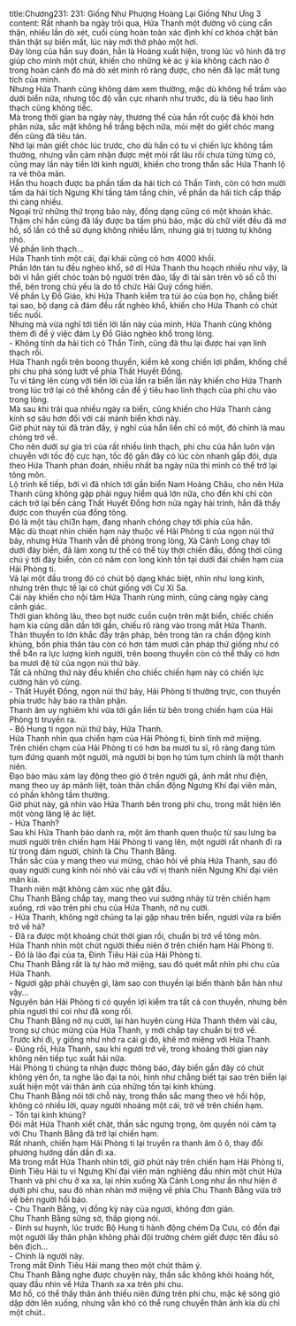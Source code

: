 title:Chương231: 231: Giống Như Phượng Hoàng Lại Giống Như Ưng 3
content:
Rất nhanh ba ngày trôi qua, Hứa Thanh một đường vô cùng cẩn thận, nhiều lần dò xét, cuối cùng hoàn toàn xác định khí cơ khóa chặt bản thân thật sự biến mất, lúc này mới thở phào một hơi.<br>Đáy lòng của hắn suy đoán, hẳn là Hoàng xuất hiện, trong lúc vô hình đã trợ giúp cho mình một chút, khiến cho những kẻ ác ý kia không cách nào ở trong hoàn cảnh đó mà dò xét mình rõ ràng được, cho nên đã lạc mất tung tích của mình.<br>Nhưng Hứa Thanh cũng không dám xem thường, mặc dù không hề trầm vào dưới biển nữa, nhưng tốc độ vẫn cực nhanh như trước, dù là tiêu hao linh thạch cũng không tiếc.<br>Mà trong thời gian ba ngày này, thương thế của hắn rốt cuộc đã khỏi hơn phân nửa, sắc mặt không hề trắng bệch nữa, mỏi mệt do giết chóc mang đến cũng đã tiêu tán.<br>Nhớ lại màn giết chóc lúc trước, cho dù hắn có tu vi chiến lực không tầm thường, nhưng vẫn cảm nhận được mệt mỏi rất lâu rồi chưa từng từng có, cũng may lần này tiền lời kinh người, khiến cho trong thần sắc Hứa Thanh lộ ra vẻ thỏa mãn.<br>Hắn thu hoạch được ba phần tấm da hải tích có Thần Tính, còn có hơn mười tấm da hải tích Ngưng Khí tầng tám tầng chín, về phần da hải tích cấp thấp thì càng nhiều.<br>Ngoại trừ những thứ trọng bảo này, đồng dạng cũng có một khoản khác.<br>Thậm chí hắn cũng đã lấy được ba tấm phù bảo, mặc dù chữ viết đều đã mơ hồ, số lần có thể sử dụng không nhiều lắm, nhưng giá trị tương tự không nhỏ.<br>Về phần linh thạch...<br>Hứa Thanh tính một cái, đại khái cũng có hơn 4000 khối.<br>Phần lớn tán tu đều nghèo khổ, sở dĩ Hứa Thanh thu hoạch nhiều như vậy, là bởi vì hắn giết chóc toàn bộ người trên đảo, lấy đi tài sản trên vô số cỗ thi thể, bên trong chủ yếu là do tổ chức Hải Quỷ cống hiến.<br>Về phần Ly Đồ Giáo, khi Hứa Thanh kiểm tra túi áo của bọn họ, chẳng biết tại sao, bộ dạng cả đám đều rất nghèo khổ, khiến cho Hứa Thanh có chút tiếc nuối.<br>Nhưng mà vừa nghĩ tới tiền lời lần này của mình, Hứa Thanh cũng không thèm đi để ý việc đám Ly Đồ Giáo nghèo khổ trong lòng.<br>- Không tính da hải tích có Thần Tính, cũng đã thu lại được hai vạn linh thạch rồi.<br>Hứa Thanh ngồi trên boong thuyền, kiểm kê xong chiến lợi phẩm, khống chế phi chu phá sóng lướt về phía Thất Huyết Đồng.<br>Tu vi tăng lên cùng với tiền lời của lần ra biển lần này khiến cho Hứa Thanh trong lúc trở lại có thể không cần để ý tiêu hao linh thạch của phi chu vào trong lòng.<br>Mà sau khi trải qua nhiều ngày ra biển, cũng khiến cho Hứa Thanh càng kính sợ sâu hơn đối với cái mảnh biển khơi này.<br>Giờ phút này túi đã tràn đầy, ý nghĩ của hắn liền chỉ có một, đó chính là mau chóng trở về.<br>Cho nên dưới sự gia trì của rất nhiều linh thạch, phi chu của hắn luôn vận chuyển với tốc độ cực hạn, tốc độ gần đây có lúc còn nhanh gấp đôi, dựa theo Hứa Thanh phán đoán, nhiều nhất ba ngày nữa thì mình có thể trở lại tông môn.<br>Lộ trình kế tiếp, bởi vì đã nhích tới gần biển Nam Hoàng Châu, cho nên Hứa Thanh cũng không gặp phải nguy hiểm quá lớn nữa, cho đến khi chỉ còn cách trở lại bến cảng Thất Huyết Đồng hơn nửa ngày hải trình, hắn đã thấy được con thuyền của đồng tông.<br>Đó là một tàu chi3n hạm, đang nhanh chóng chạy tới phía của hắn.<br>Mặc dù thoạt nhìn chiến hạm này thuộc về Hải Phòng ti của ngọn núi thứ bảy, nhưng Hứa Thanh vẫn đề phòng trong lòng, Xà Cảnh Long chạy tới dưới đáy biển, đã làm xong tư thế có thể tùy thời chiến đấu, đồng thời cũng chú ý tới đáy biển, còn có năm con long kình tồn tại dưới đái chiến hạm của Hải Phòng ti.<br>Vả lại một đầu trong đó có chút bộ dạng khác biệt, nhìn như long kình, nhưng trên thực tế lại có chút giống với Cự Xỉ Sa.<br>Cái này khiến cho nội tâm Hứa Thanh rùng mình, cũng càng ngày càng cảnh giác.<br>Thời gian không lâu, theo bọt nước cuồn cuộn trên mặt biển, chiếc chiến hạm kia cũng dần dần tới gần, chiếu rõ ràng vào trong mắt Hứa Thanh.<br>Thân thuyền to lớn khắc đầy trận pháp, bên trong tản ra chấn động kinh khủng, bốn phía thân tàu còn có hơn tám mươi căn pháp thứ giống như có thể b4n ra lực lượng kinh người, trên boong thuyền còn có thể thấy có hơn ba mươi đệ tử của ngọn núi thứ bảy.<br>Tất cả những thứ này đều khiến cho chiếc chiến hạm này có chiến lực cường hãn vô cùng.<br>- Thất Huyết Đồng, ngọn núi thứ bảy, Hải Phòng ti thường trực, con thuyền phía trước hãy báo ra thân phận.<br>Thanh âm uy nghiêm khi vừa tới gần liền từ bên trong chiến hạm của Hải Phòng ti truyền ra.<br>- Bộ Hung ti ngọn núi thứ bảy, Hứa Thanh.<br>Hứa Thanh nhìn qua chiến hạm của Hải Phòng ti, bình tĩnh mở miệng.<br>Trên chiến chạm của Hải Phòng ti có hơn ba mươi tu sĩ, rõ ràng đang túm tụm đứng quanh một người, mà người bị bọn họ túm tụm chính là một thanh niên.<br>Đạo bào màu xám lay động theo gió ở trên người gã, ánh mắt như điện, mang theo uy áp mãnh liệt, toàn thân chấn động Ngưng Khí đại viên mãn, có phần không tầm thường.<br>Giờ phút này, gã nhìn vào Hứa Thanh bên trong phi chu, trong mắt hiện lên một vòng lăng lệ ác liệt.<br>- Hứa Thanh?<br>Sau khi Hứa Thanh báo danh ra, một âm thanh quen thuộc từ sau lưng ba mươi người trên chiến hạm Hải Phòng ti vang lên, một người rất nhanh đi ra từ trong đám người, chính là Chu Thanh Bằng.<br>Thần sắc của y mang theo vui mừng, chào hỏi về phía Hứa Thanh, sau đó quay người cung kính nói nhỏ vài câu với vị thanh niên Ngưng Khí đại viên mãn kia.<br>Thanh niên mặt không cảm xúc nhẹ gật đầu.<br>Chu Thanh Bằng chắp tay, mang theo vui sướng nhảy từ trên chiến hạm xuống, rơi vào trên phi chu của Hứa Thanh, nở nụ cười.<br>- Hứa Thanh, không ngờ chúng ta lại gặp nhau trên biển, ngươi vừa ra biển trở về hả?<br>- Đã ra được một khoảng chút thời gian rồi, chuẩn bị trở về tông môn.<br>Hứa Thanh nhìn một chút người thiếu niên ở trên chiến hạm Hải Phòng ti.<br>- Đó là lão đại của ta, Đinh Tiêu Hải của Hải Phòng ti.<br>Chu Thanh Bằng rất là tự hào mở miệng, sau đó quét mắt nhìn phi chu của Hứa Thanh.<br>- Ngươi gặp phải chuyện gì, làm sao con thuyền lại biến thành bần hàn như vậy...<br>Nguyên bản Hải Phòng ti có quyền lợi kiểm tra tất cả con thuyền, nhưng bên phía ngươi thì coi như đã xong rồi.<br>Chu Thanh Bằng nở nụ cười, lại hàn huyên cùng Hứa Thanh thêm vài câu, trong sự chúc mừng của Hứa Thanh, y mới chắp tay chuẩn bị trở về.<br>Trước khi đi, y giống như nhớ ra cái gì đó, khẽ mở miệng với Hứa Thanh.<br>- Đúng rồi, Hứa Thanh, sau khi ngươi trở về, trong khoảng thời gian này không nên tiếp tục xuất hải nữa.<br>Hải Phòng ti chúng ta nhận được thông báo, đáy biển gần đây có chút không yên ổn, ta nghe lão đại ta nói, hình như chẳng biết tại sao trên biển lại xuất hiện một vài thân ảnh của những tồn tại kinh khủng.<br>Chu Thanh Bằng nói tới chỗ này, trong thần sắc mang theo vẻ hồi hộp, không có nhiều lời, quay người nhoáng một cái, trở về trên chiến hạm.<br>- Tồn tại kinh khủng?<br>Đôi mắt Hứa Thanh xiết chặt, thần sắc ngưng trọng, ôm quyền nói cảm tạ với Chu Thanh Bằng đã trở lại chiến hạm.<br>Rất nhanh, chiến hạm Hải Phòng ti lại truyền ra thanh âm ô ô, thay đổi phương hướng dần dần đi xa.<br>Mà trong mắt Hứa Thanh nhìn tới, giờ phút này trên chiến hạm Hải Phòng ti, Đinh Tiêu Hải tu vi Ngưng Khí đại viên mãn nghiêng đầu nhìn một chút Hứa Thanh và phi chu ở xa xa, lại nhìn xuống Xà Cảnh Long như ẩn như hiện ở dưới phi chu, sau đó nhàn nhàn mở miệng về phía Chu Thanh Bằng vừa trở về bên người hồi báo.<br>- Chu Thanh Bằng, vị đồng kỳ này của ngươi, không đơn giản.<br>Chu Thanh Bằng sững sờ, thấp giọng nói.<br>- Đinh sư huynh, lúc trước Bộ Hung ti hành động chém Dạ Cưu, có đồn đại một người lấy thân phận không phải đội trưởng chém giết được tên đầu sỏ bên địch...<br>- Chính là người này.<br>Trong mắt Đinh Tiêu Hải mang theo một chút thâm ý.<br>Chu Thanh Bằng nghe được chuyện này, thần sắc không khỏi hoảng hốt, quay đầu nhìn về Hứa Thanh xa xa trên phi chu.<br>Mơ hồ, có thể thấy thân ảnh thiếu niên đứng trên phi chu, mặc kệ sóng gió dập dờn lên xuống, nhưng vẫn khó có thể rung chuyển thân ảnh kia dù chỉ một chút..<br>